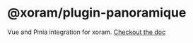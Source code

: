 # @xoram/plugin-panoramique

Vue and Pinia integration for xoram. [Checkout the doc](
https://zoram.dev/plugins/panoramique/)